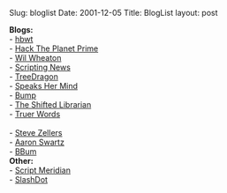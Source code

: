 Slug: bloglist
Date: 2001-12-05
Title: BlogList
layout: post

<div id="bloglinks"><b>Blogs:</b><br />
- <a href="http://jim.roepcke.com">hbwt</a><br />
- <a href="http://wmf.editthispage.com">Hack The Planet Prime</a><br />
- <a href="http://www.wilwheaton.net">Wil Wheaton</a><br />
- <a href="http://www.scripting.com">Scripting News</a><br />
- <a href="http://www.treedragon.com/ged/map/ti/new.htm">TreeDragon</a><br />
- <a href="http://speakshermind.redmonk.net">Speaks Her Mind</a><br />
- <a href="http://www.bump.net">Bump</a><br />
- <a href="http://www.theshiftedlibrarian.com/">The Shifted Librarian</a><br />
- <a href="http://www.truerwords.com/">Truer Words</a><br /><br />
- <a href="http://radio.weblogs.com/0100012/">Steve Zellers</a><br />
- <a href="http://www.aaronsw.com/weblog">Aaron Swartz</a><br />
- <a href="http://radio.weblogs.com/0100490/">BBum</a><br />
<b>Other:</b><br />
- <a href="http://www.scriptmeridian.org/">Script Meridian</a></div>
- <a href="http://www.slashdot.org/">SlashDot</a><br />
